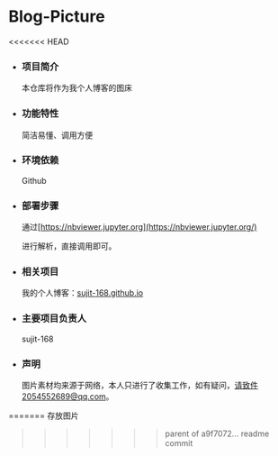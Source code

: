 # Blog-Picture
<<<<<<< HEAD
- ### 项目简介

  本仓库将作为我个人博客的图床

- ### 功能特性

  简洁易懂、调用方便

- ### 环境依赖

  Github

- ### 部署步骤

  通过[https://nbviewer.jupyter.org](https://nbviewer.jupyter.org/)

  进行解析，直接调用即可。

- ### 相关项目

  我的个人博客：[sujit-168.github.io](https://sujie-168.top/)

- ### 主要项目负责人

  sujit-168

- ### 声明

  图片素材均来源于网络，本人只进行了收集工作，如有疑问，请致件2054552689@qq.com。

=======
存放图片
>>>>>>> parent of a9f7072... readme commit
